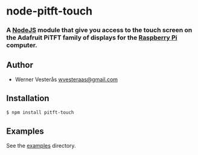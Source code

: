 node-pitft-touch
================

### A [NodeJS](http://nodejs.org) module that give you access to the touch screen on the Adafruit PiTFT family of displays for the [Raspberry Pi](http://www.raspberrypi.org) computer.

## Author
  - Werner Vesterås <wvesteraas@gmail.com>

## Installation

```bash
$ npm install pitft-touch
```

## Examples

See the [examples](https://github.com/vesteraas/node-pitft-touch/tree/master/examples) directory.
